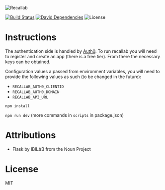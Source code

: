 ![Recallab](https://github.com/stefan-vatov/recallab-api/raw/master/public/images/recallab-logo.png)

[![Build Status](https://semaphoreci.com/api/v1/thracian/recallab-ui/branches/master/badge.svg)](https://semaphoreci.com/thracian/recallab-ui)
[![David Dependencies](https://david-dm.org/stefan-vatov/recallab-ui.svg)](https://david-dm.org/stefan-vatov/recallab-ui)
![License](https://img.shields.io/badge/license-MIT-blue.svg)

# Instructions

The authentication side is handled by [Auth0](https://auth0.com/). To run recallab you will need to register and create an app (there is a free tier). From there the necessary keys can be obtained.

Configuration values a passed from environment variables, you will need to provide the following values as such (to be changed in the future):
* `RECALLAB_AUTH0_CLIENTID`
* `RECALLAB_AUTH0_DOMAIN`
* `RECALLAB_API_URL`


`npm install`

`npm run dev` (more commands in `scripts` in package.json)


# Attributions

* Flask by IBIL∆B from the Noun Project

# License

MIT
